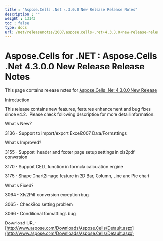 ```yaml
---
title : "Aspose.Cells .Net 4.3.0.0 New Release Release Notes" 
description : "" 
weight : 13143 
toc : false
type: docs
url: /net/releasenotes/2007/aspose.cells+.net+4.3.0.0+new+release+release+notes/
---
```


# Aspose.Cells for .NET : Aspose.Cells .Net 4.3.0.0 New Release Release Notes


This page contains release notes for [Aspose.Cells .Net 4.3.0.0 New Release](http://www.aspose.com/downloads/cells/net/new-releases/aspose.cells-.net-4.3.0.0-new-release/)

Introduction

This release contains new features, features enhancement and bug fixes since v4.2.  Please check following description for more detail information.

What's New?

3136 - Support to import/export Excel2007 Data/Formattings

What's Improved?

3155 - Support  header and footer page setup settings in xls2pdf conversion

3170 - Support CELL function in formula calculation engine 

3175 - Shape Chart2image feature in 2D Bar, Column, Line and Pie chart

What's Fixed?

3064 - Xls2Pdf conversion exception bug

3065 - CheckBox setting problem

3066 - Conditional formattings bug

Download URL: [http://www.aspose.com/Downloads/Aspose.Cells/Default.aspx](http://www.aspose.com/Downloads/Aspose.Cells/Default.aspx)

